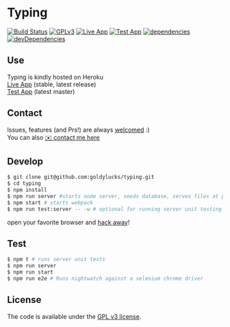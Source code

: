 # Typing
[![Build Status][travis-image]][travis-url] [![GPLv3][license-image]][license-url]
[![Live App][app-image]][app-url] [![Test App][test-app-image]][test-app-url] [![dependencies][dependencies-image]][dependencies-url] [![devDependencies][dev-dependencies-image]][dev-dependencies-url]

## Use
Typing is kindly hosted on Heroku  
[Live App][app-url] (stable, latest release)  
[Test App][test-app-url] (latest master)

## Contact
Issues, features (and Prs!) are always [welcomed][issues-url] :)  
You can also [:envelope: contact me here][contact-url]

## Develop
```bash
$ git clone git@github.com:goldylucks/typing.git
$ cd typing
$ npm install
$ npm run server #starts node server, seeds database, serves files at port 3000
$ npm start # starts webpack
$ npm run test:server -- -w # optional for running server unit testing in watch mode (recommended)
```
open your favorite browser and [hack away][dev-url]!

## Test
```bash
$ npm t # runs server unit tests
$ npm run server
$ npm run start
$ npm run e2e # Runs nightwatch against a selenium chrome driver
```

[travis-image]: https://travis-ci.org/goldylucks/typing.svg?branch=master
[travis-url]: https://travis-ci.org/goldylucks/typing
[license-image]: https://img.shields.io/badge/license-GPL%20v3-green.svg
[license-url]: http://www.gnu.org/licenses/gpl-3.0.en.html
[app-url]: http://gold-typing.herokuapp.com
[app-image]: https://img.shields.io/website-up-down-green-red/http/gold-typing.herokuapp.com.svg?label=live%20app
[test-app-url]: http://gold-typing-test.herokuapp.com
[test-app-image]: https://img.shields.io/website-up-down-green-red/http/gold-typing-test.svg?label=test%20app
[contact-url]: http://gold-typing/contact
[issues-url]: https://github.com/goldylucks/typing/issues
[dependencies-image]: https://img.shields.io/david/goldylucks/typing.svg
[dependencies-url]: https://david-dm.org/goldylucks/typing
[dev-dependencies-image]: https://img.shields.io/david/dev/goldylucks/typing.svg
[dev-dependencies-url]: https://david-dm.org/goldylucks/typing#info=devDependencies
[dev-url]: http://localhost:3000

## License
The code is available under the [GPL v3 license][license-url].

